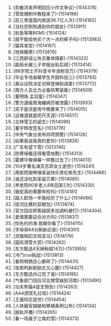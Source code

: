 
1. [俞敏洪发声明回应小作文争议]-[1514378]
1. [雪玫瑰制作教程来了]-[1514196]
1. [前三季度国内旅游36.7亿人次]-[1514182]
1. [当社恐狗狗遇到你的朋友]-[1513911]
1. [别急等等BGM]-[1514124]
1. [就不能给他买个大一点的裤子吗]-[1513983]
1. [猫耳发型]-[1514187]
1. [地铁暖男]-[1513876]
1. [江西辟谣公务员集体降薪]-[1514322]
1. [副局长被儿子举报出轨后续]-[1513414]
1. [88岁院士开抖音半年涨粉百万]-[1514379]
1. [毕业专场谢幕学生齐跳科目三]-[1513793]
1. [美众议院决定对拜登弹劾调查]-[1513772]
1. [南方人去北方必备防寒装备]-[1514509]
1. [董明珠 孟羽童]-[1514347]
1. [警方通报周海媚病历被泄露]-[1513933]
1. [双子座流星雨今晚要来了]-[1514015]
1. [这难道就是咫尺天涯]-[1514517]
1. [北林雪王的诞生]-[1514099]
1. [董宇辉改签名]-[1513776]
1. [中央气象台发布四项预警]-[1514126]
1. [如果我说我真的爱你]-[1513826]
1. [广东有望下雪]-[1513746]
1. [防寒保暖还得看雪地靴]-[1514313]
1. [霍建华像弹幕一样飘过去了]-[1514013]
1. [104岁著名演员苏菲女士逝世]-[1514241]
1. [用医院钢琴弹圣诞快乐劳伦斯先生]-[1514486]
1. [谁还没吃到圣诞贝果]-[1514065]
1. [养老院90岁老人8年回家2次]-[1514330]
1. [骆驼真的需要年检吗]-[1514181]
1. [踏入职场一年我经历了什么]-[1514066]
1. [拔河比赛的显眼包]-[1513874]
1. [官方回应顾客疑因多加调料被打]-[1514304]
1. [爱情需要迎合对方吗]-[1513837]
1. [你失约的海 我替你看了]-[1514115]
1. [字母哥64分刷新纪录]-[1514301]
1. [浓眉隔扣文班亚马]-[1514179]
1. [国风滑雪大赏]-[1514262]
1. [东方甄选4天掉粉超14万]-[1513955]
1. [冷门cos挑战]-[1513813]
1. [看照明商店心都碎了]-[1514431]
1. [张若昀新剧励志又心酸]-[1514427]
1. [东方甄选内讧伤了谁]-[1514195]
1. [气象部门回应河北增雪崩到河南]-[1513490]
1. [功夫熊猫4首支预告]-[1514263]
1. [AAA颁奖礼红毯]-[1514424]
1. [王威同志逝世]-[1514454]
1. [人体器官捐献和移植条例公布]-[1514134]
1. [脱轨开播]-[1514265]
1. [看一场属于江南的雪]-[1514373]